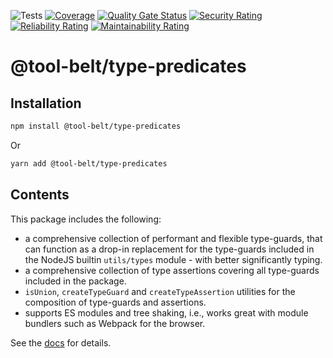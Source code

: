 ![Tests](https://github.com/tool-belt/type-predicates/actions/workflows/main.yaml/badge.svg)
[![Coverage](https://sonarcloud.io/api/project_badges/measure?project=tool-belt_type-guards&metric=coverage)](https://sonarcloud.io/dashboard?id=tool-belt_type-guards)
[![Quality Gate Status](https://sonarcloud.io/api/project_badges/measure?project=tool-belt_type-guards&metric=alert_status)](https://sonarcloud.io/dashboard?id=tool-belt_type-guards)
[![Security Rating](https://sonarcloud.io/api/project_badges/measure?project=tool-belt_type-guards&metric=security_rating)](https://sonarcloud.io/dashboard?id=tool-belt_type-guards)
[![Reliability Rating](https://sonarcloud.io/api/project_badges/measure?project=tool-belt_type-guards&metric=reliability_rating)](https://sonarcloud.io/dashboard?id=tool-belt_type-guards)
[![Maintainability Rating](https://sonarcloud.io/api/project_badges/measure?project=tool-belt_type-guards&metric=sqale_rating)](https://sonarcloud.io/dashboard?id=tool-belt_type-guards)

# @tool-belt/type-predicates

## Installation

```bash
npm install @tool-belt/type-predicates
```

Or

```bash
yarn add @tool-belt/type-predicates
```

## Contents

This package includes the following:

- a comprehensive collection of performant and flexible type-guards, that can function as a drop-in replacement for 
  the type-guards included in the NodeJS builtin `utils/types` module - with better significantly typing.
- a comprehensive collection of type assertions covering all type-guards included in the package.
- `isUnion`, `createTypeGuard` and `createTypeAssertion` utilities for the composition of type-guards and assertions.
- supports ES modules and tree shaking, i.e., works great with module bundlers such as Webpack for the browser.

See the [docs](https://tool-belt.github.io/type-predicates/) for details.
